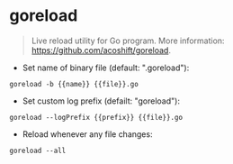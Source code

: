 # goreload

> Live reload utility for Go program.
> More information: https://github.com/acoshift/goreload.

- Set name of binary file (default: ".goreload"):

`goreload -b {{name}} {{file}}.go`

- Set custom log prefix (defailt: "goreload"):

`goreload --logPrefix {{prefix}} {{file}}.go`

- Reload whenever any file changes:

`goreload --all`
